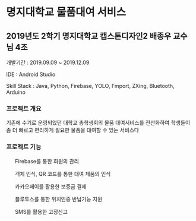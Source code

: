 # 명지대학교 물품대여 서비스

## 2019년도 2학기 명지대학교 캡스톤디자인2 배종우 교수님 4조

개발기간 : 2019.09.09 ~ 2019.12.09

IDE : Android Studio

Skill Stack : Java, Python, Firebase, YOLO, I'mport, ZXing, Bluetooth, Arduino


### 프로젝트 개요

기존에 수기로 운영되었던 대학교 총학생회의 물품 대여서비스를 전산화하여 학생들이 좀 더 빠르고 편리하게 필요한 물품을 대여할 수 있는 서비스다

### 프로젝트 기능

<ol>Firebase를 통한 회원의 관리 </ol>
<ol>객체 인식, QR 코드를 통한 대여 제품의 인식</ol>
<ol>카카오페이를 활용한 보증금 결제</ol>
<ol>블루투스를 통한 위치인증 반납기능 지원</ol>
<ol>SMS를 활용한 고장신고</ol>

